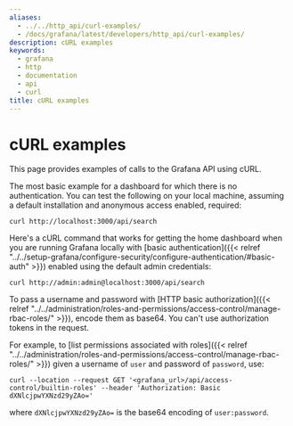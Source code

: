 ```yaml
---
aliases:
  - ../../http_api/curl-examples/
  - /docs/grafana/latest/developers/http_api/curl-examples/
description: cURL examples
keywords:
  - grafana
  - http
  - documentation
  - api
  - curl
title: cURL examples
---
```


# cURL examples

This page provides examples of calls to the Grafana API using cURL.

The most basic example for a dashboard for which there is no authentication. You can test the following on your local machine, assuming a default installation and anonymous access enabled, required:

```
curl http://localhost:3000/api/search
```

Here's a cURL command that works for getting the home dashboard when you are running Grafana locally with [basic authentication]({{< relref "../../setup-grafana/configure-security/configure-authentication/#basic-auth" >}}) enabled using the default admin credentials:

```
curl http://admin:admin@localhost:3000/api/search
```

To pass a username and password with [HTTP basic authorization]({{< relref "../../administration/roles-and-permissions/access-control/manage-rbac-roles/" >}}), encode them as base64.
You can't use authorization tokens in the request.

For example, to [list permissions associated with roles]({{< relref "../../administration/roles-and-permissions/access-control/manage-rbac-roles/" >}}) given a username of `user` and password of `password`, use:

```
curl --location --request GET '<grafana_url>/api/access-control/builtin-roles' --header 'Authorization: Basic dXNlcjpwYXNzd29yZAo='
```

where `dXNlcjpwYXNzd29yZAo=` is the base64 encoding of `user:password`.
